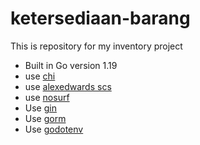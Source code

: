 # ketersediaan-barang

This is repository for my inventory project

- Built in Go version 1.19
- use [chi](https://github.com/go-chi/chi/)
- use [alexedwards scs](https://github.com/alexedwards/scs)
- use [nosurf](https://github.com/justinas/nosurf)
- Use [gin](https://github.com/gin-gonic/gin)
- Use [gorm](https://gorm.io/)
- Use [godotenv](https://github.com/joho/godotenv)